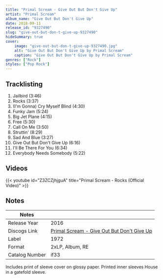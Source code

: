 ```yaml
---
title: "Primal Scream - Give Out But Don't Give Up"
artist: "Primal Scream"
album_name: "Give Out But Don't Give Up"
date: 2018-09-11
release_id: "9327490"
slug: "give-out-but-don-t-give-up-9327490"
hideSummary: true
cover:
    image: "give-out-but-don-t-give-up-9327490.jpg"
    alt: "Give Out But Don't Give Up by Primal Scream"
    caption: "Give Out But Don't Give Up by Primal Scream"
genres: ["Rock"]
styles: ["Pop Rock"]
---
```


## Tracklisting
1. Jailbird (3:46)
2. Rocks (3:37)
3. (I'm Gonna) Cry Myself Blind (4:30)
4. Funky Jam (5:24)
5. Big Jet Plane (4:15)
6. Free (5:30)
7. Call On Me (3:50)
8. Struttin' (8:29)
9. Sad And Blue (3:27)
10. Give Out But Don't Give Up (6:16)
11. I'll Be There For You (6:34)
12. Everybody Needs Somebody (5:22)

## Videos
{{< youtube id="Z3ZCZjhjguA" title="Primal Scream - Rocks (Official Video)" >}}


## Notes

| Notes          |             |
| ---------------| ----------- |
| Release Year   | 2016 |
| Discogs Link   | [Primal Scream - Give Out But Don't Give Up](https://www.discogs.com/release/9327490-Primal-Scream-Give-Out-But-Dont-Give-Up) |
| Label          | 1972 |
| Format         | 2xLP, Album, RE |
| Catalog Number | if33 |

Includes print of sleeve cover on glossy paper.  Printed inner sleeves  House in a gatefold sleeve.

